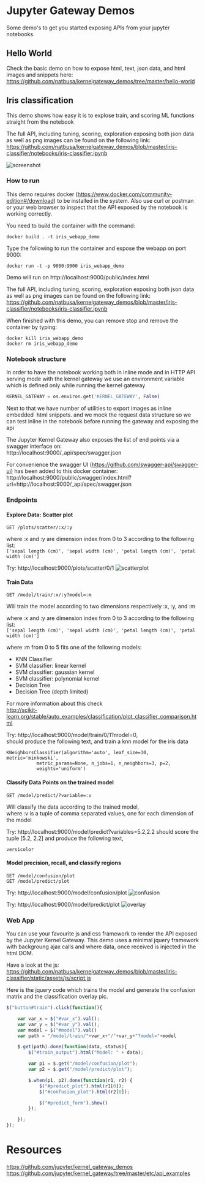 # Jupyter Gateway Demos

Some demo's to get you started exposing APIs from your jupyter notebooks.

## Hello World

Check the basic demo on how to expose html, text, json data, and html images and snippets here:  
https://github.com/natbusa/kernelgateway_demos/tree/master/hello-world

## Iris classification

This demo shows how easy it is to explose train, and scoring ML functions straight from the notebook

The full API, including tuning, scoring, exploration exposing both json data as well as png images can be found on the following link: https://github.com/natbusa/kernelgateway_demos/blob/master/iris-classifier/notebooks/iris-classifier.ipynb

![screenshot](https://raw.githubusercontent.com/natbusa/kernelgateway_demos/master/media/screenshot.png)

### How to run

This demo requires docker (https://www.docker.com/community-edition#/download) to be installed in the system. Also use curl or postman or your web browser to inspect that the API exposed by the notebook is working correctly.

You need to build the container with the command:
```
docker build . -t iris_webapp_demo
```

Type the following to run the container and expose the webapp on port 9000:
```
docker run -t -p 9000:9000 iris_webapp_demo
```

Demo will run on http://localhost:9000/public/index.html  

The full API, including tuning, scoring, exploration exposing both json data as well as png images can be found on the following link:   
https://github.com/natbusa/kernelgateway_demos/blob/master/iris-classifier/notebooks/iris-classifier.ipynb

When finished with this demo, you can remove stop and remove the container by typing:
```
docker kill iris_webapp_demo
docker rm iris_webapp_demo
```

### Notebook structure

In order to have the notebook working both in inline mode and in HTTP API serving mode with the kernel gateway we use an environment variable which is defined only while running the kernel gateway 
```python
KERNEL_GATEWAY = os.environ.get('KERNEL_GATEWAY', False)
```

Next to that we have number of utilities to export images as inline embedded <img> html snippets. and we mock the request data structure so we can test inline in the notebook before running the gateway and exposing the api

The Jupyter Kernel Gateway also exposes the list of end points via a swagger interface on:  
http://localhost:9000/_api/spec/swagger.json

For convenience the swagger UI (https://github.com/swagger-api/swagger-ui) has been added to this docker container:
http://localhost:9000/public/swagger/index.html?url=http://localhost:9000/_api/spec/swagger.json

### Endpoints

#### Explore Data: Scatter plot
```
GET /plots/scatter/:x/:y
```

where :x and :y are dimension index from 0 to 3 according to the following list:  
`['sepal length (cm)', 'sepal width (cm)', 'petal length (cm)', 'petal width (cm)']`

Try: http://localhost:9000/plots/scatter/0/1
![scatterplot](https://raw.githubusercontent.com/natbusa/kernelgateway_demos/master/media/scatterplot.png)

#### Train Data
```
GET /model/train/:x/:y?model=:m
```

Will train the model according to two dimensions respectively :x, :y, and :m  

where :x and :y are dimension index from 0 to 3 according to the following list:  
`['sepal length (cm)', 'sepal width (cm)', 'petal length (cm)', 'petal width (cm)']`

where :m from 0 to 5 fits one of the following models:
  - KNN Classifier
  - SVM classifier: linear kernel
  - SVM classifier: gaussian kernel
  - SVM classifier: polynomial kernel
  - Decision Tree
  - Decision Tree (depth limited)

For more information about this check   
http://scikit-learn.org/stable/auto_examples/classification/plot_classifier_comparison.html

Try: http://localhost:9000/model/train/0/1?model=0,  
should produce the following text, and train a knn model for the iris data
```
KNeighborsClassifier(algorithm='auto', leaf_size=30, metric='minkowski',
           metric_params=None, n_jobs=1, n_neighbors=3, p=2,
           weights='uniform')
```

#### Classify Data Points on the trained model
```
GET /model/predict/?variable=:v
```

Will classify the data according to the trained model,  
where :v is a tuple of comma separated values, one for each dimension of the model

Try: http://localhost:9000/model/predict?variables=5.2,2.2
should score the tuple [5.2, 2.2] and produce the following text, 
```
versicolor
```

#### Model precision, recall, and classify regions
```
GET /model/confusion/plot
GET /model/predict/plot
```

Try: http://localhost:9000/model/confusion/plot
![confusion](https://raw.githubusercontent.com/natbusa/kernelgateway_demos/master/media/confusion.png)

Try: http://localhost:9000/model/predict/plot
![overlay](https://raw.githubusercontent.com/natbusa/kernelgateway_demos/master/media/overlay.png)

### Web App

You can use your favourite js and css framework to render the API exposed by the Jupyter Kernel Gateway. This demo uses a minimal jquery framework with backgroung ajax calls and where data, once received is injected in the html DOM.

Have a look at the js:  
https://github.com/natbusa/kernelgateway_demos/blob/master/iris-classifier/static/assets/js/script.js

Here is the jquery code which trains the model and generate the confusion matrix and the classification overlay pic.
```javascript
$("button#train").click(function(){

    var var_x = $("#var_x").val();
    var var_y = $("#var_y").val();
    var model = $("#model").val()
    var path = "/model/train/"+var_x+"/"+var_y+"?model="+model

    $.get(path).done(function(data, status){
        $("#train_output").html("Model: " + data);

        var p1 = $.get("/model/confusion/plot");
        var p2 = $.get("/model/predict/plot");

        $.when(p1, p2).done(function(r1, r2) {
            $("#predict_plot").html(r1[0]);
            $("#confusion_plot").html(r2[0]);

            $("#predict_form").show()
        });

    });
});
```

# Resources

https://github.com/jupyter/kernel_gateway_demos  
https://github.com/jupyter/kernel_gateway/tree/master/etc/api_examples
